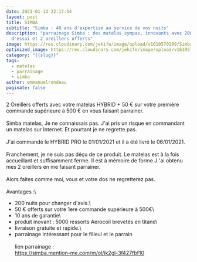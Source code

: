 ```yaml
---
date: 2021-01-13 22:17:54
layout: post
title: SIMBA
subtitle: "Simba : 40 ans d'expertise au service de vos nuits"
description: "parrainage Simba : des matelas sympas, innovants avec 200 nuits
  d'essai et 2 oreillers offerts"
image: https://res.cloudinary.com/jekife/image/upload/v1610570199/Simba_w9mynk.jpg
optimized_image: https://res.cloudinary.com/jekife/image/upload/v1610570199/Simba_w9mynk.jpg
category: "{{slug}}"
tags:
  - matelas
  - parrainage
  - simba
author: emmanuelrondeau
paginate: false
---
```

2 Oreillers offerts avec votre matelas HYBRID + 50 € sur votre première commande supérieure à 500 € en vous faisant parrainer.\
\
Simba matelas, Je ne connaissais pas. J'ai pris un risque en commandant un matelas sur Internet. Et pourtant je ne regrette pas.\
\
J'ai commandé le HYBRID PRO le 01/01/2021 et il a été livré le 06/01/2021.\
\
Franchement, je ne suis pas déçu de ce produit. Le matelas est à la fois accueillant et suffisamment ferme. Il est à mémoire de forme.J 'ai obtenu mes 2 oreillers en me faisant parrainer.\
\
Alors faites comme moi, vous et votre dos ne regretterez pas.\
\
Avantages :\
- 200 nuits pour changer d'avis.\
- 50 € offerts sur votre 1ere commande supérieure à 500€\
- 10 ans de garantie\
- produit inovant : 5000 ressorts Aerocoil brevetés en titane\
- livraison gratuite et rapide.\
- parrainage intéressant pour le filleul et le parrain\
\
lien parrainage :\
https://simba.mention-me.com/m/ol/ik2gl-3f427fbf10
